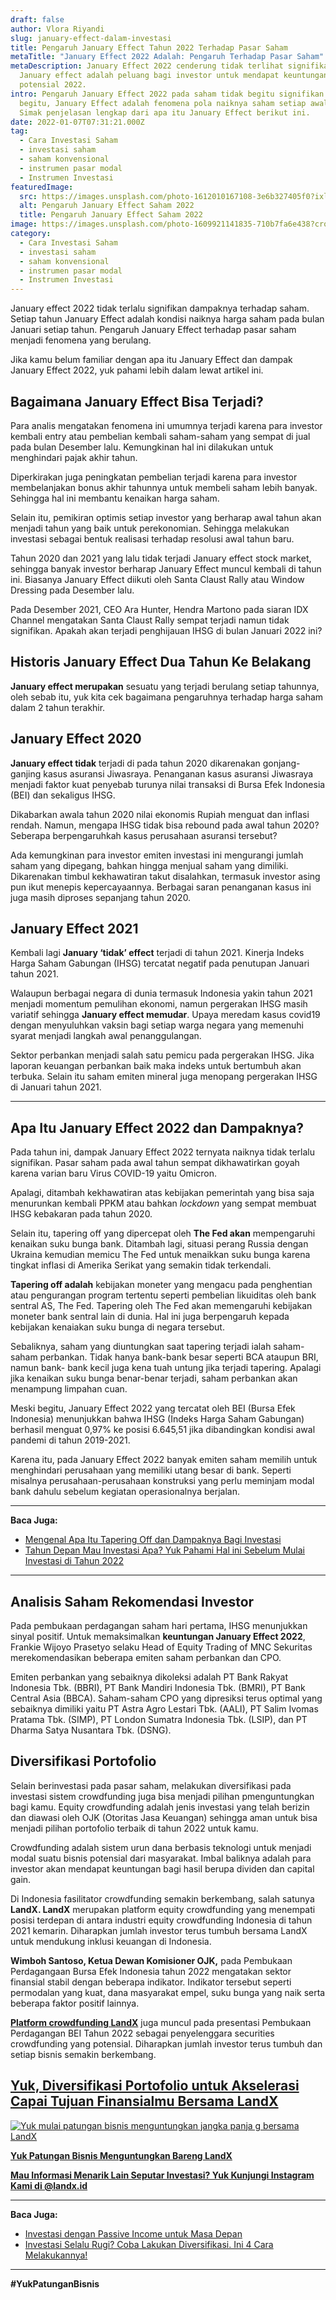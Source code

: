 ```yaml
---
draft: false
author: Vlora Riyandi
slug: january-effect-dalam-investasi
title: Pengaruh January Effect Tahun 2022 Terhadap Pasar Saham
metaTitle: "January Effect 2022 Adalah: Pengaruh Terhadap Pasar Saham"
metaDescription: January Effect 2022 cenderung tidak terlihat signifikan.
  January effect adalah peluang bagi investor untuk mendapat keuntungan saham
  potensial 2022.
intro: Pengaruh January Effect 2022 pada saham tidak begitu signifikan. Meski
  begitu, January Effect adalah fenomena pola naiknya saham setiap awal tahun.
  Simak penjelasan lengkap dari apa itu January Effect berikut ini.
date: 2022-01-07T07:31:21.000Z
tag:
  - Cara Investasi Saham
  - investasi saham
  - saham konvensional
  - instrumen pasar modal
  - Instrumen Investasi
featuredImage:
  src: https://images.unsplash.com/photo-1612010167108-3e6b327405f0?ixlib=rb-1.2.1&ixid=MnwxMjA3fDB8MHxwaG90by1wYWdlfHx8fGVufDB8fHx8&auto=format&fit=crop&w=870&q=80
  alt: Pengaruh January Effect Saham 2022
  title: Pengaruh January Effect Saham 2022
image: https://images.unsplash.com/photo-1609921141835-710b7fa6e438?crop=entropy&cs=tinysrgb&fit=max&fm=jpg&ixid=MnwxMTc3M3wwfDF8c2VhcmNofDZ8fGphbnVhcnklMjBlZmZlY3R8ZW58MHx8fHwxNjQxNTM5NjY4&ixlib=rb-1.2.1&q=80&w=1080
category:
  - Cara Investasi Saham
  - investasi saham
  - saham konvensional
  - instrumen pasar modal
  - Instrumen Investasi
---
```

January effect 2022 tidak terlalu signifikan dampaknya terhadap saham. Setiap tahun January Effect adalah kondisi naiknya harga saham pada bulan Januari setiap tahun.  Pengaruh January Effect terhadap pasar saham menjadi fenomena yang berulang.

Jika kamu belum familiar dengan apa itu January Effect dan dampak January Effect 2022, yuk pahami lebih dalam lewat artikel ini.

## Bagaimana January Effect Bisa Terjadi?

Para analis mengatakan fenomena ini umumnya terjadi karena para investor kembali entry atau pembelian kembali saham-saham yang sempat di jual pada bulan Desember lalu. Kemungkinan hal ini dilakukan untuk menghindari pajak akhir tahun.

Diperkirakan juga peningkatan pembelian terjadi karena para investor membelanjakan bonus akhir tahunnya untuk membeli saham lebih banyak. Sehingga hal ini membantu kenaikan harga saham.

Selain itu, pemikiran optimis setiap investor yang berharap awal tahun akan menjadi tahun yang baik untuk perekonomian. Sehingga melakukan investasi sebagai bentuk realisasi terhadap resolusi awal tahun baru.

Tahun 2020 dan 2021 yang lalu tidak terjadi January effect stock market, sehingga banyak investor berharap January Effect muncul kembali di tahun ini. Biasanya January Effect diikuti oleh Santa Claust Rally atau Window Dressing pada Desember lalu.

Pada Desember 2021, CEO Ara Hunter, Hendra Martono pada siaran IDX Channel mengatakan Santa Claust Rally sempat terjadi namun tidak signifikan. Apakah akan terjadi penghijauan IHSG di bulan Januari 2022 ini?

## Historis January Effect Dua Tahun Ke Belakang

**January effect merupakan** sesuatu yang terjadi berulang setiap tahunnya, oleh sebab itu, yuk kita cek bagaimana pengaruhnya terhadap harga saham dalam 2 tahun terakhir.

## **January Effect 2020**

**January effect tidak** terjadi di pada tahun 2020 dikarenakan gonjang-ganjing kasus asuransi Jiwasraya. Penanganan kasus asuransi Jiwasraya menjadi faktor kuat penyebab turunya nilai transaksi di Bursa Efek Indonesia (BEI) dan sekaligus IHSG.

Dikabarkan awala tahun 2020 nilai ekonomis Rupiah menguat dan inflasi rendah. Namun, mengapa IHSG tidak bisa rebound pada awal tahun 2020? Seberapa berpengaruhkah kasus perusahaan asuransi tersebut?

Ada kemungkinan para investor emiten investasi ini mengurangi jumlah saham yang dipegang, bahkan hingga menjual saham yang dimiliki. Dikarenakan timbul kekhawatiran takut disalahkan, termasuk investor asing pun ikut menepis kepercayaannya. Berbagai saran penanganan kasus ini juga masih diproses sepanjang tahun 2020.

## **January Effect 2021**

Kembali lagi **January ‘tidak’ effect** terjadi di tahun 2021. Kinerja Indeks Harga Saham Gabungan (IHSG) tercatat negatif pada penutupan Januari tahun 2021.

Walaupun berbagai negara di dunia termasuk Indonesia yakin tahun 2021 menjadi momentum pemulihan ekonomi, namun pergerakan IHSG masih variatif sehingga **January effect memudar**. Upaya meredam kasus covid19 dengan menyuluhkan vaksin bagi setiap warga negara yang memenuhi syarat menjadi langkah awal penanggulangan.

Sektor perbankan menjadi salah satu pemicu pada pergerakan IHSG. Jika laporan keuangan perbankan baik maka indeks untuk bertumbuh akan terbuka. Selain itu saham emiten mineral juga menopang pergerakan IHSG di Januari tahun 2021.

- - -

## Apa Itu January Effect 2022 dan Dampaknya?

Pada tahun ini, dampak January Effect 2022 ternyata naiknya tidak terlalu signifikan. Pasar saham pada awal tahun sempat dikhawatirkan goyah karena varian baru Virus COVID-19 yaitu Omicron. 

Apalagi, ditambah kekhawatiran atas kebijakan pemerintah yang bisa saja menurunkan kembali PPKM atau bahkan *lockdown* yang sempat membuat IHSG kebakaran pada tahun 2020.

Selain itu, tapering off yang dipercepat oleh **The Fed akan** mempengaruhi kenaikan suku bunga bank.  Ditambah lagi, situasi perang Russia dengan Ukraina kemudian memicu The Fed untuk menaikkan suku bunga karena tingkat inflasi di Amerika Serikat yang semakin tidak terkendali. 

**Tapering off adalah** kebijakan moneter yang mengacu pada penghentian atau pengurangan program tertentu seperti pembelian likuiditas oleh bank sentral AS, The Fed. Tapering oleh The Fed akan memengaruhi kebijakan moneter bank sentral lain di dunia. Hal ini juga berpengaruh kepada kebijakan kenaiakan suku bunga di negara tersebut.

Sebaliknya, saham yang diuntungkan saat tapering terjadi ialah saham-saham perbankan. Tidak hanya bank-bank besar seperti BCA ataupun BRI, namun bank- bank kecil juga kena tuah untung jika terjadi tapering. Apalagi jika kenaikan suku bunga benar-benar terjadi, saham perbankan akan menampung limpahan cuan.

Meski begitu, January Effect 2022 yang tercatat oleh BEI (Bursa Efek Indonesia) menunjukkan bahwa IHSG (Indeks Harga Saham Gabungan) berhasil menguat 0,97% ke posisi 6.645,51 jika dibandingkan kondisi awal pandemi di tahun 2019-2021. 

Karena itu, pada January Effect 2022 banyak emiten saham memilih untuk menghindari perusahaan yang memiliki utang besar di bank. Seperti misalnya perusahaan-perusahaan konstruksi yang perlu meminjam modal bank dahulu sebelum kegiatan operasionalnya berjalan.

- - -

**Baca Juga:**

* [Mengenal Apa Itu Tapering Off dan Dampaknya Bagi Investasi](https://landx.id/blog/tapering-adalah/)
* [Tahun Depan Mau Investasi Apa? Yuk Pahami Hal ini Sebelum Mulai Investasi di Tahun 2022](https://landx.id/blog/hal-penting-yang-harus-dipahami-saat-berinvestasi-di-tahun-2022/)

- - -

## Analisis Saham Rekomendasi Investor

Pada pembukaan perdagangan saham hari pertama, IHSG menunjukkan sinyal positif. Untuk memaksimalkan **keuntungan January Effect 2022**, Frankie Wijoyo Prasetyo selaku Head of Equity Trading of MNC Sekuritas merekomendasikan beberapa emiten saham perbankan dan CPO.

Emiten perbankan yang sebaiknya dikoleksi adalah PT Bank Rakyat Indonesia Tbk. (BBRI), PT Bank Mandiri Indonesia Tbk. (BMRI), PT Bank Central Asia (BBCA). Saham-saham CPO yang dipresiksi terus optimal yang sebaiknya dimiliki yaitu PT Astra Agro Lestari Tbk. (AALI), PT Salim Ivomas Pratama Tbk. (SIMP), PT London Sumatra Indonesia Tbk. (LSIP), dan PT Dharma Satya Nusantara Tbk. (DSNG).

## Diversifikasi Portofolio

Selain berinvestasi pada pasar saham, melakukan diversifikasi pada investasi sistem crowdfunding juga bisa menjadi pilihan pmenguntungkan bagi kamu. Equity crowdfunding adalah jenis investasi yang telah berizin dan diawasi oleh OJK (Otoritas Jasa Keuangan) sehingga aman untuk bisa menjadi pilihan portofolio terbaik di tahun 2022 untuk kamu.

Crowdfunding adalah sistem urun dana berbasis teknologi untuk menjadi modal suatu bisnis potensial dari masyarakat. Imbal baliknya adalah para investor akan mendapat keuntungan bagi hasil berupa dividen dan capital gain.

Di Indonesia fasilitator crowdfunding semakin berkembang, salah satunya **LandX. LandX** merupakan platform equity crowdfunding yang menempati posisi terdepan di antara industri equity crowdfunding Indonesia di tahun 2021 kemarin. Diharapkan jumlah investor terus tumbuh bersama LandX untuk mendukung inklusi keuangan di Indonesia.

**Wimboh Santoso, Ketua Dewan Komisioner OJK,** pada Pembukaan Perdagangaan Bursa Efek Indonesia tahun 2022 mengatakan sektor finansial stabil dengan beberapa indikator. Indikator tersebut seperti permodalan yang kuat, dana masyarakat empel, suku bunga yang naik serta beberapa faktor positif lainnya.

**[Platform crowdfunding LandX](https://landx.id/project/)**  juga muncul pada presentasi Pembukaan Perdagangan BEI Tahun 2022 sebagai penyelenggara securities crowdfunding yang potensial. Diharapkan jumlah investor terus tumbuh dan setiap bisnis semakin berkembang.

## [Yuk, Diversifikasi Portofolio untuk Akselerasi Capai Tujuan Finansialmu Bersama LandX](https://landx.id/project/?utm_source=Blog&utm_medium=organic+keyword&utm_campaign=blog&utm_id=Blog)

[![Yuk mulai patungan bisnis menguntungkan jangka panja g bersama LandX](https://accountgram-production.sfo2.cdn.digitaloceanspaces.com/landx_ghost/2021/09/Equity-Crowdfunding-di-Indonesia-1--3.png)](https://landx.id/project/?utm_source=Blog&utm_medium=organic+keyword&utm_campaign=blog&utm_id=Blog)

**[Yuk Patungan Bisnis Menguntungkan Bareng LandX](https://landx.id/project/)**

**[Mau Informasi Menarik Lain Seputar Investasi? Yuk Kunjungi Instagram Kami di @landx.id](https://www.instagram.com/landx.id/?utm_medium=copy_link)**

- - -

**Baca Juga:**

* [Investasi dengan Passive Income untuk Masa Depan](https://landx.id/blog/investasi-dengan-passive-income-untuk-masa-depan/)
* [Investasi Selalu Rugi? Coba Lakukan Diversifikasi. Ini 4 Cara Melakukannya!](https://landx.id/blog/arti-penting-diversifikasi-dalam-investasi/)

- - -

**\#YukPatunganBisnis**